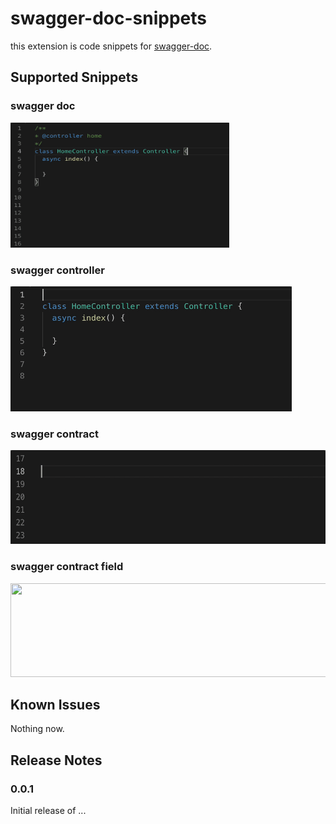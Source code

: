 # swagger-doc-snippets

this extension is code snippets for [swagger-doc](https://github.com/Ysj291823/egg-swagger-doc#readme).

## Supported Snippets

### swagger doc

<img src='./doc/img/doc.gif' style='height: 200px; width: 350px;'/>

### swagger controller

<img src='./doc/img/controller.gif' style='height: 200px; width: 450px;'/>

### swagger contract

<img src='./doc/img/contract.gif' style='height: 150px; width: 600px;'/>

### swagger contract field

<img src='http://i2.tiimg.com/691411/9754cc6b6f9037b0.gif' style='height: 150px; width: 700px;'/>

## Known Issues

Nothing now.

## Release Notes

### 0.0.1

Initial release of ...
